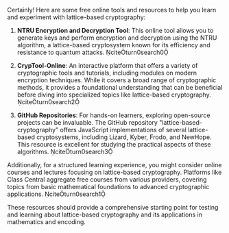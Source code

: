 Certainly! Here are some free online tools and resources to help you learn and experiment with lattice-based cryptography:

1. **NTRU Encryption and Decryption Tool**: This online tool allows you to generate keys and perform encryption and decryption using the NTRU algorithm, a lattice-based cryptosystem known for its efficiency and resistance to quantum attacks. citeturn0search0

2. **CrypTool-Online**: An interactive platform that offers a variety of cryptographic tools and tutorials, including modules on modern encryption techniques. While it covers a broad range of cryptographic methods, it provides a foundational understanding that can be beneficial before diving into specialized topics like lattice-based cryptography. citeturn0search2

3. **GitHub Repositories**: For hands-on learners, exploring open-source projects can be invaluable. The GitHub repository "lattice-based-cryptography" offers JavaScript implementations of several lattice-based cryptosystems, including Lizard, Kyber, Frodo, and NewHope. This resource is excellent for studying the practical aspects of these algorithms. citeturn0search3

Additionally, for a structured learning experience, you might consider online courses and lectures focusing on lattice-based cryptography. Platforms like Class Central aggregate free courses from various providers, covering topics from basic mathematical foundations to advanced cryptographic applications. citeturn0search1

These resources should provide a comprehensive starting point for testing and learning about lattice-based cryptography and its applications in mathematics and encoding. 
